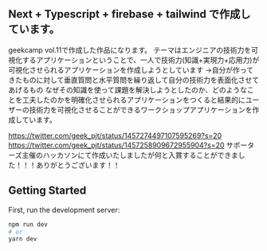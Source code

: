 ## Next + Typescript + firebase + tailwind で作成しています。
geekcamp vol.11で作成した作品になります。
テーマはエンジニアの技術力を可視化するアプリケーションということで、一人で技術力(知識+実現力+応用力)が可視化させられるアプリケーションを作成しようとしています
→自分が作ってきたものに対して垂直質問と水平質問を繰り返して自分の技術力を表面化させてあげるもの
なぜその知識を使って課題を解決しようとしたのか、どのようなことを工夫したのかを明確化させられるアプリケーションをつくると結果的にユーザーの技術力を可視化させることができるワークショップアプリケーションを作成しています。

https://twitter.com/geek_pjt/status/1457274497107595269?s=20
https://twitter.com/geek_pjt/status/1457258909672955904?s=20
サポーターズ主催のハッカソンにて作成いたしましたが何と入賞することができました！！！ありがとうございます！！

## Getting Started

First, run the development server:

```bash
npm run dev
# or
yarn dev
```
